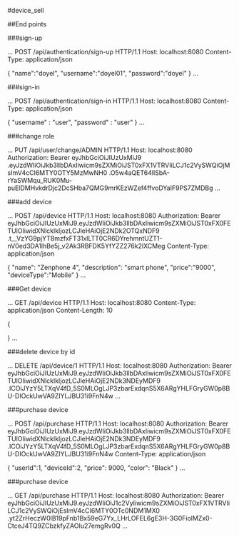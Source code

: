 #device_sell

##End points

###sign-up

...
POST /api/authentication/sign-up HTTP/1.1
Host: localhost:8080
Content-Type: application/json

{
"name":"doyel",
"username":"doyel01",
"password":"doyel"
}
...

###sign-in

...
POST /api/authentication/sign-in HTTP/1.1
Host: localhost:8080
Content-Type: application/json

{
"username" : "user",
"password" : "user"
}
...

###change role

...
PUT /api/user/change/ADMIN HTTP/1.1
Host: localhost:8080
Authorization: Bearer eyJhbGciOiJIUzUxMiJ9
.eyJzdWIiOiJkb3llbDAxIiwicm9sZXMiOiJST0xFX1VTRVIiLCJ1c2VySWQiOjMsImV4cCI6MTY0OTY5MzMwNH0
.O5w4aQET64lISbA-rYaSWMqu_RUK0Mu-puElDMHvkdrDjc2DcSHba7QMG9mrKEzWZef4ffvoDYaIF9PS7ZMDBg
...

###add device

...
POST /api/device HTTP/1.1
Host: localhost:8080
Authorization: Bearer eyJhbGciOiJIUzUxMiJ9.eyJzdWIiOiJkb3llbDAxIiwicm9sZXMiOiJST0xFX0FETUlOIiwidXNlcklkIjozLCJleHAiOjE2NDk2OTQxNDF9
.t__VzYG9pjYT8mzfxFT31xlLTT0CR6DYrehmntUZT1-nV0ed3DA1lhBe5j_v2Ak3RBFDK5YfYZZ276k2lXCMeg
Content-Type: application/json


{
"name": "Zenphone 4",
"description": "smart phone",
"price":"9000",
"deviceType":"Mobile"
}
...

###Get device

...
GET /api/device HTTP/1.1
Host: localhost:8080
Content-Type: application/json
Content-Length: 10

{

}
...

###delete device by id

...
DELETE /api/device/1 HTTP/1.1
Host: localhost:8080
Authorization: Bearer eyJhbGciOiJIUzUxMiJ9.eyJzdWIiOiJkb3llbDAxIiwicm9sZXMiOiJST0xFX0FETUlOIiwidXNlcklkIjozLCJleHAiOjE2NDk3NDEyMDF9
.ICOiJYzY5LTXqV4fD_5S0MLOgLJP3zbarExdqnS5X6ARgYHLFGryGW0p8BU-DIOckUwVA9ZIYLJBU31i9FnN4w
...

###purchase device

...
POST /api/purchase HTTP/1.1
Host: localhost:8080
Authorization: Bearer eyJhbGciOiJIUzUxMiJ9.eyJzdWIiOiJkb3llbDAxIiwicm9sZXMiOiJST0xFX0FETUlOIiwidXNlcklkIjozLCJleHAiOjE2NDk3NDEyMDF9
.ICOiJYzY5LTXqV4fD_5S0MLOgLJP3zbarExdqnS5X6ARgYHLFGryGW0p8BU-DIOckUwVA9ZIYLJBU31i9FnN4w
Content-Type: application/json

{
"userId":1,
"deviceId":2,
"price": 9000,
"color": "Black"
}
...

###purchase device

...
GET /api/purchase HTTP/1.1
Host: localhost:8080
Authorization: Bearer eyJhbGciOiJIUzUxMiJ9.eyJzdWIiOiJ1c2VyIiwicm9sZXMiOiJST0xFX1VTRVIiLCJ1c2VySWQiOjEsImV4cCI6MTY0OTc0NDM1MX0
.yt2ZrHeczW0lB19pFnb1Bx59eG7Yx_LHrLOFEL6gE3H-3G0FiolMZx0-CtceJ4TQ9ZCbzkfyZAOIu27emgRv0Q
...